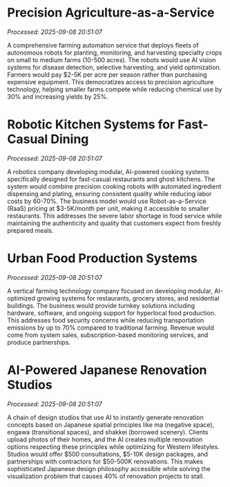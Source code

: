 # Precision Agriculture-as-a-Service

*Processed: 2025-09-08 20:51:07*

A comprehensive farming automation service that deploys fleets of autonomous robots for planting, monitoring, and harvesting specialty crops on small to medium farms (10-500 acres). The robots would use AI vision systems for disease detection, selective harvesting, and yield optimization. Farmers would pay $2-5K per acre per season rather than purchasing expensive equipment. This democratizes access to precision agriculture technology, helping smaller farms compete while reducing chemical use by 30% and increasing yields by 25%.

# Robotic Kitchen Systems for Fast-Casual Dining

*Processed: 2025-09-08 20:51:07*

A robotics company developing modular, AI-powered cooking systems specifically designed for fast-casual restaurants and ghost kitchens. The system would combine precision cooking robots with automated ingredient dispensing and plating, ensuring consistent quality while reducing labor costs by 60-70%. The business model would use Robot-as-a-Service (RaaS) pricing at $3-5K/month per unit, making it accessible to smaller restaurants. This addresses the severe labor shortage in food service while maintaining the authenticity and quality that customers expect from freshly prepared meals.

# Urban Food Production Systems

*Processed: 2025-09-08 20:51:07*

A vertical farming technology company focused on developing modular, AI-optimized growing systems for restaurants, grocery stores, and residential buildings. The business would provide turnkey solutions including hardware, software, and ongoing support for hyperlocal food production. This addresses food security concerns while reducing transportation emissions by up to 70% compared to traditional farming. Revenue would come from system sales, subscription-based monitoring services, and produce partnerships.

# AI-Powered Japanese Renovation Studios

*Processed: 2025-09-08 20:51:07*

A chain of design studios that use AI to instantly generate renovation concepts based on Japanese spatial principles like ma (negative space), engawa (transitional spaces), and shakkei (borrowed scenery). Clients upload photos of their homes, and the AI creates multiple renovation options respecting these principles while optimizing for Western lifestyles. Studios would offer $500 consultations, $5-10K design packages, and partnerships with contractors for $50-500K renovations. This makes sophisticated Japanese design philosophy accessible while solving the visualization problem that causes 40% of renovation projects to stall.
